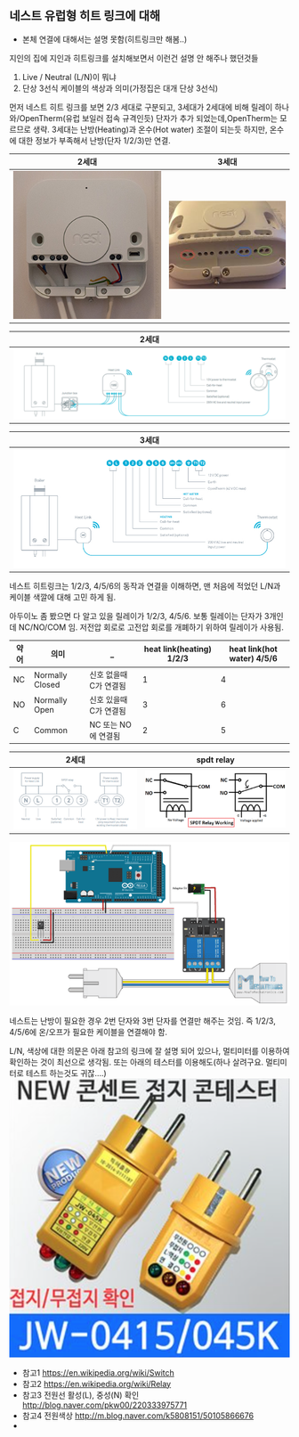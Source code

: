 ## 네스트 유럽형 히트 링크에 대해
* 본체 연결에 대해서는 설명 못함(히트링크만 해봄..)

지인의 집에 지인과 히트링크를 설치해보면서 이런건 설명 안 해주나 했던것들
1. Live / Neutral (L/N)이 뭐냐
2. 단상 3선식 케이블의 색상과 의미(가정집은 대개 단상 3선식)

먼저 네스트 히트 링크를 보면 2/3 세대로 구분되고, 3세대가 2세대에 비해 릴레이 하나와/OpenTherm(유럽 보일러 접속 규격인듯) 단자가 추가 되었는데,OpenTherm는 모르므로 생략. 3세대는 난방(Heating)과 온수(Hot water) 조절이 되는듯 하지만, 온수에 대한 정보가 부족해서 난방(단자 1/2/3)만 연결.

2세대 | 3세대
  ---|---
![image](./pics/01.head2nd.jpg) | ![image](./pics/02.heat3rd.jpg)

2세대|
  ---|
![image](./pics/a1-cables.png) |

3세대|
  ---|
![image](./pics/a2-cables.jpg) |


네스트 히트링크는 1/2/3, 4/5/6의 동작과 연결을 이해하면,
맨 처음에 적었던 L/N과 케이블 색깔에 대해 고민 하게 됨.

아두이노 좀 봤으면 다 알고 있을 릴레이가 1/2/3, 4/5/6.
보통 릴레이는 단자가 3개인데 NC/NO/COM 임. 저전압 회로로 고전압 회로를 개폐하기 위하여 릴레이가 사용됨.

약어 | 의미 | _ | heat link(heating) 1/2/3 | heat link(hot water) 4/5/6
  ---|---|---|---|---
NC | Normally Closed | 신호 없을때 C가 연결됨 | 1 | 4 
NO | Normally Open   | 신호 있을때 C가 연결됨 | 3 | 6
C  | Common | NC 또는 NO에 연결됨 | 2 | 5

2세대 | spdt relay
  ---|---
![image](./pics/03.heat2ndsch.png) | ![image](./pics/spdt.png)

![image](./pics/Controlling-high-voltage-home-appliances-using-the-TV-Remote-Circuit-Schematics.png)

네스트는 난방이 필요한 경우 2번 단자와 3번 단자를 연결만 해주는 것임.
즉 1/2/3, 4/5/6에 온/오프가 필요한 케이블을 연결해야 함.

L/N, 색상에 대한 의문은 아래 참고의 링크에 잘 설명 되어 있으나, 멀티미터를
이용하여 확인하는 것이 최선으로 생각됨.
또는 아래의 테스터를 이용해도(하나 살려구요. 멀티미터로 테스트 하는것도 귀잖....)
![image](./pics/tester.png)



* 참고1 https://en.wikipedia.org/wiki/Switch
* 참고2 https://en.wikipedia.org/wiki/Relay
* 참고3 전원선 활성(L), 중성(N) 확인 http://blog.naver.com/pkw00/220333975771
* 참고4 전원색상 http://m.blog.naver.com/k5808151/50105866676
* 

